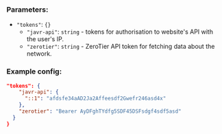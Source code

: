 
### Parameters:
  
- `"tokens"`: `{}`
  - `"javr-api"`: `string` - tokens for authorisation to website's API with the user's IP.
  - `"zerotier"`: `string` - ZeroTier API token for fetching data about the network.

### Example config:
``` json
"tokens": {
    "javr-api": {
      "::1": "afdsfe34aAD2Ja2Affeesdf2Gwefr246asd4x"
    },
    "zerotier": "Bearer AyDFghTYdfg5SDF45DSFsdgf4sdf5asd"
  }
}
```
